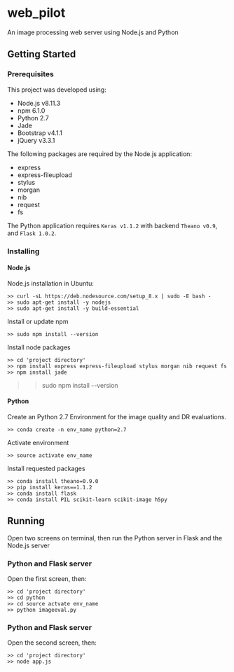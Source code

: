 # web_pilot
An image processing web server using Node.js and Python

## Getting Started

### Prerequisites

This project was developed using:

* Node.js v8.11.3
* npm 6.1.0
* Python 2.7
* Jade
* Bootstrap v4.1.1
* jQuery v3.3.1

The following packages are required by the Node.js application:
- express
- express-fileupload 
- stylus 
- morgan 
- nib 
- request 
- fs

The Python application requires `Keras v1.1.2` with backend `Theano v0.9`, and `Flask 1.0.2`.

### Installing

#### Node.js

Node.js installation in Ubuntu:
```
>> curl -sL https://deb.nodesource.com/setup_8.x | sudo -E bash -
>> sudo apt-get install -y nodejs
>> sudo apt-get install -y build-essential
```

Install or update npm
```
>> sudo npm install --version
```

Install node packages
```
>> cd 'project directory'
>> npm install express express-fileupload stylus morgan nib request fs
>> npm install jade
```

>> sudo npm install --version

#### Python

Create an Python 2.7 Environment for the image quality and DR evaluations.
 
```
>> conda create -n env_name python=2.7
```

Activate environment
```
>> source activate env_name
```

Install requested packages
```
>> conda install theano=0.9.0
>> pip install keras==1.1.2
>> conda install flask
>> conda install PIL scikit-learn scikit-image h5py
```

## Running

Open two screens on terminal, then run the Python server in Flask and the Node.js server

### Python and Flask server

Open the first screen, then:
```
>> cd 'project directory'
>> cd python
>> cd source actvate env_name
>> python imageeval.py
```

### Python and Flask server

Open the second screen, then:
```
>> cd 'project directory'
>> node app.js
```

